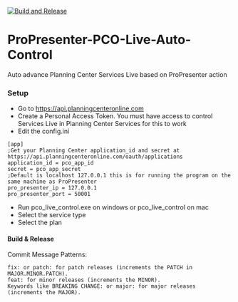 [![Build and Release](https://github.com/pastorhudson/ProPresenter-PCO-Live-Auto-Control/actions/workflows/main.yml/badge.svg)](https://github.com/pastorhudson/ProPresenter-PCO-Live-Auto-Control/actions/workflows/main.yml)
# ProPresenter-PCO-Live-Auto-Control
Auto advance Planning Center Services Live based on ProPresenter action

### Setup

- Go to https://api.planningcenteronline.com
- Create a Personal Access Token. You must have access to control Services Live in Planning Center Services for this to work
- Edit the config.ini

```editorconfig
[app]
;Get your Planning Center application_id and secret at https://api.planningcenteronline.com/oauth/applications
application_id = pco_app_id
secret = pco_app_secret
;Default is localhost 127.0.0.1 this is for running the program on the same machine as ProPresenter
pro_presenter_ip = 127.0.0.1
pro_presenter_port = 50001
```

- Run pco_live_control.exe on windows or pco_live_control on mac
- Select the service type
- Select the plan

#### Build & Release
Commit Message Patterns: 

    fix: or patch: for patch releases (increments the PATCH in MAJOR.MINOR.PATCH).
    feat: for minor releases (increments the MINOR).
    Keywords like BREAKING CHANGE: or major: for major releases (increments the MAJOR).